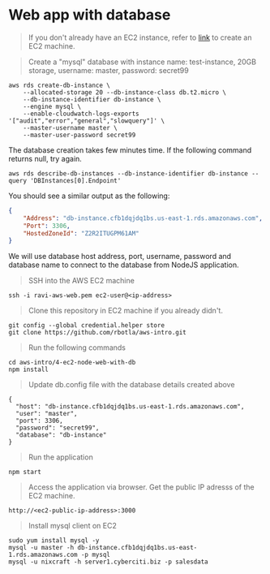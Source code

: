 # Web app with database

> If you don't already have an EC2 instance, refer to [link](/2-aws-cli-create-ec2) to create an EC2 machine.

> Create a "mysql" database with instance name: test-instance, 20GB storage, username: master, password: secret99
```
aws rds create-db-instance \
    --allocated-storage 20 --db-instance-class db.t2.micro \
    --db-instance-identifier db-instance \
    --engine mysql \
    --enable-cloudwatch-logs-exports '["audit","error","general","slowquery"]' \
    --master-username master \
    --master-user-password secret99
```

The database creation takes few minutes time. If the following command returns null, try again.
```
aws rds describe-db-instances --db-instance-identifier db-instance --query 'DBInstances[0].Endpoint'
```

You should see a similar output as the following:
```json
{
    "Address": "db-instance.cfb1dqjdq1bs.us-east-1.rds.amazonaws.com",
    "Port": 3306,
    "HostedZoneId": "Z2R2ITUGPM61AM"
}
```
We will use database host address, port, username, password and database name to connect to the database from NodeJS application.

> SSH into the AWS EC2 machine
```
ssh -i ravi-aws-web.pem ec2-user@<ip-address>
```

> Clone this repository in EC2 machine if you already didn't.
```
git config --global credential.helper store
git clone https://github.com/rbotla/aws-intro.git
```

> Run the following commands
```
cd aws-intro/4-ec2-node-web-with-db
npm install
```

> Update db.config file with the database details created above 
```
{
  "host": "db-instance.cfb1dqjdq1bs.us-east-1.rds.amazonaws.com",
  "user": "master",
  "port": 3306,
  "password": "secret99",
  "database": "db-instance"
}
```

> Run the application
```
npm start
```

> Access the application via browser. Get the public IP adresss of the EC2 machine.
```
http://<ec2-public-ip-address>:3000
```

> Install mysql client on EC2
```
sudo yum install mysql -y
mysql -u master -h db-instance.cfb1dqjdq1bs.us-east-1.rds.amazonaws.com -p mysql
mysql -u nixcraft -h server1.cyberciti.biz -p salesdata
```